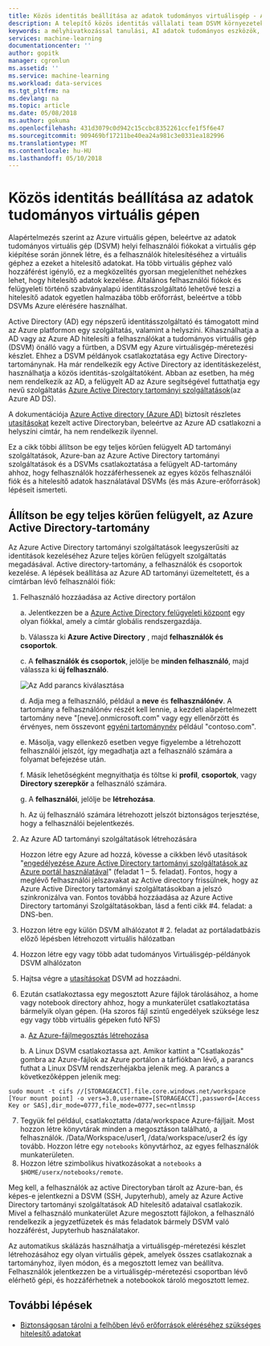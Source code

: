 ```yaml
---
title: Közös identitás beállítása az adatok tudományos virtuálisgép - Azure |} Microsoft Docs
description: A telepítő közös identitás vállalati team DSVM környezetekben.
keywords: a mélyhivatkozással tanulási, AI adatok tudományos eszközök, a adatok tudományos virtuális gép, a földrajzi analytics, a csapat az tudományos folyamata
services: machine-learning
documentationcenter: ''
author: gopitk
manager: cgronlun
ms.assetid: ''
ms.service: machine-learning
ms.workload: data-services
ms.tgt_pltfrm: na
ms.devlang: na
ms.topic: article
ms.date: 05/08/2018
ms.author: gokuma
ms.openlocfilehash: 431d3079c0d942c15ccbc8352261ccfe1f5f6e47
ms.sourcegitcommit: 909469bf17211be40ea24a981c3e0331ea182996
ms.translationtype: MT
ms.contentlocale: hu-HU
ms.lasthandoff: 05/10/2018
---
```

# <a name="setup-common-identity-on-the-data-science-vm"></a>Közös identitás beállítása az adatok tudományos virtuális gépen

Alapértelmezés szerint az Azure virtuális gépen, beleértve az adatok tudományos virtuális gép (DSVM) helyi felhasználói fiókokat a virtuális gép kiépítése során jönnek létre, és a felhasználók hitelesítéséhez a virtuális géphez a ezeket a hitelesítő adatokat. Ha több virtuális géphez való hozzáférést igénylő, ez a megközelítés gyorsan megjeleníthet nehézkes lehet, hogy hitelesítő adatok kezelése. Általános felhasználói fiókok és felügyeleti történő szabványalapú identitásszolgáltató lehetővé teszi a hitelesítő adatok egyetlen halmazába több erőforrást, beleértve a több DSVMs Azure elérésére használhat. 

Active Directory (AD) egy népszerű identitásszolgáltató és támogatott mind az Azure platformon egy szolgáltatás, valamint a helyszíni. Kihasználhatja a AD vagy az Azure AD hitelesíti a felhasználókat a tudományos virtuális gép (DSVM) önálló vagy a fürtben, a DSVM egy Azure virtuálisgép-méretezési készlet. Ehhez a DSVM példányok csatlakoztatása egy Active Directory-tartománynak. Ha már rendelkezik egy Active Directory az identitáskezelést, használhatja a közös identitás-szolgáltatóként. Abban az esetben, ha még nem rendelkezik az AD, a felügyelt AD az Azure segítségével futtathatja egy nevű szolgáltatás [Azure Active Directory tartományi szolgáltatások](https://docs.microsoft.com/azure/active-directory-domain-services/)(az Azure AD DS). 

A dokumentációja [Azure Active directory (Azure AD)](https://docs.microsoft.com/azure/active-directory/) biztosít részletes [utasításokat](https://docs.microsoft.com/azure/active-directory/choose-hybrid-identity-solution#synchronized-identity) kezelt active Directoryban, beleértve az Azure AD csatlakozni a helyszíni címtár, ha nem rendelkezik ilyennel. 

Ez a cikk többi állítson be egy teljes körűen felügyelt AD tartományi szolgáltatások, Azure-ban az Azure Active Directory tartományi szolgáltatások és a DSVMs csatlakoztatása a felügyelt AD-tartomány ahhoz, hogy felhasználók hozzáférhessenek az egyes közös felhasználói fiók és a hitelesítő adatok használatával DSVMs (és más Azure-erőforrások) lépéseit ismerteti. 

##  <a name="set-up-a-fully-managed-active-directory-domain-on-azure"></a>Állítson be egy teljes körűen felügyelt, az Azure Active Directory-tartomány

Az Azure Active Directory tartományi szolgáltatások leegyszerűsíti az identitások kezeléséhez Azure teljes körűen felügyelt szolgáltatás megadásával. Active directory-tartomány, a felhasználók és csoportok kezelése.  A lépések beállítása az Azure AD tartományi üzemeltetett, és a címtárban lévő felhasználói fiók:

1. Felhasználó hozzáadása az Active directory portálon 

    a. Jelentkezzen be a [Azure Active Directory felügyeleti központ](https://aad.portal.azure.com) egy olyan fiókkal, amely a címtár globális rendszergazdája.
    
    b. Válassza ki **Azure Active Directory** , majd **felhasználók és csoportok**.
    
    c. A **felhasználók és csoportok**, jelölje be **minden felhasználó**, majd válassza ki **új felhasználó**.
   
   ![Az Add parancs kiválasztása](./media/add-user.png)
    
    d. Adja meg a felhasználó, például a **neve** és **felhasználónév**. A tartomány a felhasználónév részét kell lennie, a kezdeti alapértelmezett tartomány neve "[neve].onmicrosoft.com" vagy egy ellenőrzött és érvényes, nem összevont [egyéni tartománynév](../../active-directory/add-custom-domain.md) például "contoso.com".
    
    e. Másolja, vagy ellenkező esetben vegye figyelembe a létrehozott felhasználói jelszót, így megadhatja azt a felhasználó számára a folyamat befejezése után.
    
    f. Másik lehetőségként megnyithatja és töltse ki **profil**, **csoportok**, vagy **Directory szerepkör** a felhasználó számára. 
    
    g. A **felhasználói**, jelölje be **létrehozása**.
    
    h. Az új felhasználó számára létrehozott jelszót biztonságos terjesztése, hogy a felhasználói bejelentkezés.

2.  Az Azure AD tartományi szolgáltatások létrehozására

    Hozzon létre egy Azure ad hozzá, kövesse a cikkben lévő utasítások "[engedélyezése Azure Active Directory tartományi szolgáltatások az Azure portál használatával](https://docs.microsoft.com/azure/active-directory-domain-services/active-directory-ds-getting-started)" (feladat 1 – 5. feladat). Fontos, hogy a meglévő felhasználói jelszavakat az Active directory frissülnek, hogy az Azure Active Directory tartományi szolgáltatásokban a jelszó szinkronizálva van. Fontos továbbá hozzáadása az Azure Active Directory tartományi Szolgáltatásokban, lásd a fenti cikk #4. feladat: a DNS-ben. 

3.  Hozzon létre egy külön DSVM alhálózatot # 2. feladat az portáladatbázis előző lépésben létrehozott virtuális hálózatban
4.  Hozzon létre egy vagy több adat tudományos Virtuálisgép-példányok DSVM alhálózaton 
5.  Hajtsa végre a [utasításokat](https://docs.microsoft.com/azure/active-directory-domain-services/active-directory-ds-join-ubuntu-linux-vm ) DSVM ad hozzáadni. 
6.  Ezután csatlakoztassa egy megosztott Azure fájlok tárolásához, a home vagy notebook directory ahhoz, hogy a munkaterület csatlakoztatása bármelyik olyan gépen. (Ha szoros fájl szintű engedélyek szüksége lesz egy vagy több virtuális gépeken futó NFS)

    a. [Az Azure-fájlmegosztás létrehozása](../../storage/files/storage-how-to-create-file-share.md)
    
    b. A Linux DSVM csatlakoztassa azt. Amikor kattint a "Csatlakozás" gombra az Azure-fájlok az Azure portálon a tárfiókban lévő, a parancs futhat a Linux DSVM rendszerhéjakba jelenik meg. A parancs a következőképpen jelenik meg:
```
sudo mount -t cifs //[STORAGEACCT].file.core.windows.net/workspace [Your mount point] -o vers=3.0,username=[STORAGEACCT],password=[Access Key or SAS],dir_mode=0777,file_mode=0777,sec=ntlmssp
```
7.  Tegyük fel például, csatlakoztatta /data/workspace Azure-fájljait. Most hozzon létre könyvtárak minden a megosztáson található, a felhasználók. /Data/Workspace/user1, /data/workspace/user2 és így tovább. Hozzon létre egy ```notebooks``` könyvtárhoz, az egyes felhasználók munkaterületen. 
8. Hozzon létre szimbolikus hivatkozásokat a ```notebooks``` a ```$HOME/userx/notebooks/remote```.   

Meg kell, a felhasználók az active Directoryban tárolt az Azure-ban, és képes-e jelentkezni a DSVM (SSH, Jupyterhub), amely az Azure Active Directory tartományi szolgáltatások AD hitelesítő adataival csatlakozik. Mivel a felhasználó munkaterület Azure megosztott fájlokon, a felhasználó rendelkezik a jegyzetfüzetek és más feladatok bármely DSVM való hozzáférést, Jupyterhub használatakor. 

Az automatikus skálázás használhatja a virtuálisgép-méretezési készlet létrehozásához egy olyan virtuális gépek, amelyek összes csatlakoznak a tartományhoz, ilyen módon, és a megosztott lemez van beállítva. Felhasználók jelentkezzen be a virtuálisgép-méretezési csoportban lévő elérhető gépi, és hozzáférhetnek a notebookok tároló megosztott lemez. 

## <a name="next-steps"></a>További lépések

* [Biztonságosan tárolni a felhőben lévő erőforrások eléréséhez szükséges hitelesítő adatokat](dsvm-secure-access-keys.md)



